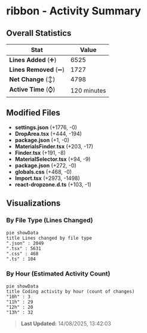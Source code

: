 # ribbon - Activity Summary 

## Overall Statistics

| Stat                   | Value                                                             |
| ---------------------- | ----------------------------------------------------------------- |
| **Lines Added** (➕)   | 6525                                          |
| **Lines Removed** (➖) | 1727                                        |
| **Net Change** (↕)    | 4798                |
| **Active Time** (⌚)   | 120 minutes |


## Modified Files
- **settings.json** (+1776, -0)
- **DropArea.tsx** (+444, -194)
- **package.json** (+1, -0)
- **MaterialsFinder.tsx** (+203, -17)
- **Finder.tsx** (+191, -8)
- **MaterialSelector.tsx** (+94, -9)
- **package.json** (+272, -0)
- **globals.css** (+468, -0)
- **Import.tsx** (+2973, -1498)
- **react-dropzone.d.ts** (+103, -1)

## Visualizations

### By File Type (Lines Changed)

```mermaid
pie showData
title Lines changed by file type
".json" : 2049
".tsx" : 5631
".css" : 468
".ts" : 104
```

### By Hour (Estimated Activity Count)

```mermaid
pie showData
title Coding activity by hour (count of changes)
"10h" : 3
"11h" : 29
"12h" : 20
"13h" : 32
```


> **Last Updated:** 14/08/2025, 13:42:03